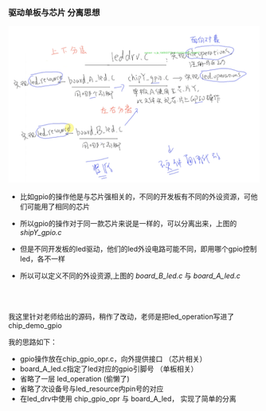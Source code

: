 ### 驱动单板与芯片 分离思想
![](pic/20221205113837.png)  
* 比如gpio的操作他是与芯片强相关的，不同的开发板有不同的外设资源，可他们可能用了相同的芯片  
* 所以gpio的操作对于同一款芯片来说是一样的，可以分离出来，上图的*shipY_gpio.c*


* 但是不同开发板的led驱动，他们的led外设电路可能不同，即用哪个gpio控制led，各不一样
* 所以可以定义不同的外设资源,上图的 *board_B_led.c* 与 *board_A_led.c*
  
  
  
<br>
<br>

我这里针对老师给出的源码，稍作了改动，老师是把led_operation写进了chip_demo_gpio  
  
我的思路如下：  
* gpio操作放在chip_gpio_opr.c，向外提供接口  （芯片相关）
* board_A_led.c指定了led对应的gpio引脚号 （单板相关）
* 省略了一层 led_operation (偷懒了)
* 省略了次设备号与led_resource内pin号的对应
* 在led_drv中使用 chip_gpio_opr 与 board_A_led， 实现了简单的分离

